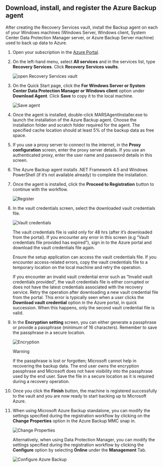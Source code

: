 ## Download, install, and register the Azure Backup agent
After creating the Recovery Services vault, install the Backup agent on each of your Windows machines (Windows Server, Windows client, System Center Data Protection Manager server, or Azure Backup Server machine) used to back up data to Azure.

1. Open your subscription in the [Azure Portal](https://ms.portal.azure.com/).
2. On the left-hand menu, select **All services** and in the services list, type **Recovery Services**. Click **Recovery Services vaults**.

   ![open Recovery Services vault](../articles/backup/media/tutorial-backup-windows-server-to-azure/full-browser-open-rs-vault_2.png)
3. On the Quick Start page, click the **For Windows Server or System Center Data Protection Manager or Windows client** option under **Download Agent**. Click **Save** to copy it to the local machine.
   
    ![Save agent](./media/backup-install-agent/agent.png)
4. Once the agent is installed, double-click MARSAgentInstaller.exe to launch the installation of the Azure Backup agent. Choose the installation folder and scratch folder required for the agent. The specified cache location should at least 5% of the backup data as free space.
5. If you use a proxy server to connect to the internet, in the **Proxy configuration** screen, enter the proxy server details. If you use an authenticated proxy, enter the user name and password details in this screen.
6. The Azure Backup agent installs .NET Framework 4.5 and Windows PowerShell (if it’s not available already) to complete the installation.
7. Once the agent is installed, click the **Proceed to Registration** button to continue with the workflow.
   
   ![Register](./media/backup-install-agent/register.png)
8. In the vault credentials screen, select the downloaded vault credentials file.
   
    ![Vault credentials](./media/backup-install-agent/vc.png)
   
    The vault credentials file is valid only for 48 hrs (after it’s downloaded from the portal). If you encounter any error in this screen (e.g “Vault credentials file provided has expired”), sign in to the Azure portal and download the vault credentials file again.
   
    Ensure the setup application can access the vault credentials file. If you encounter access-related errors, copy the vault credentials file to a temporary location on the local machine and retry the operation.
   
    If you encounter an invalid vault credential error such as “Invalid vault credentials provided", the vault credentials file is either corrupted or does not have the latest credentials associated with the recovery service. Retry the operation after downloading a new vault credential file from the portal. This error is typically seen when a user clicks the **Download vault credential** option in the Azure portal, in quick succession. When this happens, only the second vault credential file is valid.
9. In the **Encryption setting** screen, you can either generate a passphrase or provide a passphrase (minimum of 16 characters). Remember to save the passphrase in a secure location.
   
    ![Encryption](./media/backup-install-agent/encryption.png)
   
   > [!WARNING]
   > If the passphrase is lost or forgotten; Microsoft cannot help in recovering the backup data. The end user owns the encryption passphrase and Microsoft does not have visibility into the passphrase used by the end user. Save the file in a secure location as it is required during a recovery operation.
   > 
   > 
10. Once you click the **Finish** button, the machine is registered successfully to the vault and you are now ready to start backing up to Microsoft Azure.
11. When using Microsoft Azure Backup standalone, you can modify the settings specified during the registration workflow by clicking on the **Change Properties** option in the Azure Backup MMC snap in.
    
    ![Change Properties](./media/backup-install-agent/change.png)
    
    Alternatively, when using Data Protection Manager, you can modify the settings specified  during the registration workflow by clicking the **Configure** option by selecting **Online** under the **Management** Tab.
    
    ![Configure Azure Backup](./media/backup-install-agent/configure.png)

